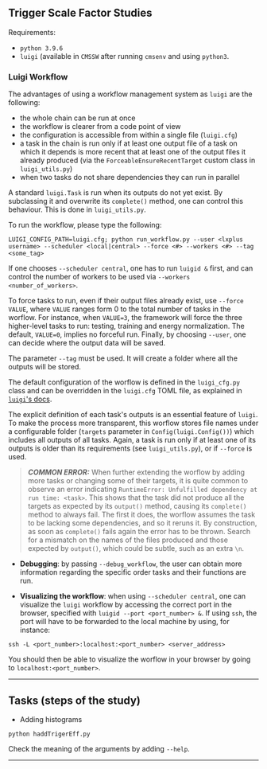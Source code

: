 ## Trigger Scale Factor Studies

Requirements:

- ```python 3.9.6```
- ```luigi``` (available in ```CMSSW``` after running ```cmsenv``` and using ```python3```.


### Luigi Workflow

The advantages of using a workflow management system as ```luigi``` are the following:

- the whole chain can be run at once
- the workflow is clearer from a code point of view
- the configuration is accessible from within a single file (```luigi.cfg```)
- a task in the chain is run only if at least one output file of a task on which it depends is more recent that at least one of the output files it already produced (via the ```ForceableEnsureRecentTarget``` custom class in ```luigi_utils.py```)
- when two tasks do not share dependencies they can run in parallel

A standard ```luigi.Task``` is run when its outputs do not yet exist. By subclassing it and overwrite its ```complete()``` method, one can control this behaviour. This is done in ```luigi_utils.py```.

To run the workflow, please type the following:

```shell
LUIGI_CONFIG_PATH=luigi.cfg; python run_workflow.py --user <lxplus username> --scheduler <local|central> --force <#> --workers <#> --tag <some_tag>
```

If one chooses ```--scheduler central```, one has to run ```luigid &``` first, and can control the number of workers to be used via ```--workers <number_of_workers>```. 

To force tasks to run, even if their output files already exist, use ```--force VALUE```, where ```VALUE``` ranges form 0 to the total number of tasks in the worflow. For instance, when ```VALUE=3```, the framework will force the three higher-level tasks to run: testing, training and energy normalization. The default, ```VALUE=0```, implies no forceful run. Finally, by choosing ```--user```, one can decide where the output data will be saved.

The parameter ```--tag``` must be used. It will create a folder where all the outputs will be stored.

The default configuration of the worflow is defined in the ```luigi_cfg.py``` class and can be overridden in the ```luigi.cfg``` TOML file, as explained in [```luigi```'s docs](https://luigi.readthedocs.io/en/stable/configuration.html).

The explicit definition of each task's outputs is an essential feature of ```luigi```. To make the process more transparent, this worflow stores file names under a configurable folder (```targets``` parameter in ```Config(luigi.Config())```) which includes all outputs of all tasks. Again, a task is run only if at least one of its outputs is older than its requirements (see ```luigi_utils.py```), or if ```--force``` is used.

> **_COMMON ERROR:_** When further extending the worflow by adding more tasks or changing some of their targets, it is quite common to observe an error indicating ```RuntimeError: Unfulfilled dependency at run time: <task>```. This shows that the task did not produce all the targets as expected by its ```output()``` method, causing its ```complete()``` method to always fail. The first it does, the worflow assumes the task to be lacking some dependencies, and so it reruns it. By construction, as soon as ```complete()``` fails again the error has to be thrown. Search for a mismatch on the names of the files produced and those expected by ```output()```, which could be subtle, such as an extra ```\n```. 

- **Debugging**: by passing ```--debug_workflow```, the user can obtain more information regarding the specific order tasks and their functions are run.

- **Visualizing the workflow**: when using ```--scheduler central```, one can visualize the ```luigi``` workflow by accessing the correct port in the browser, specified with ```luigid --port <port_number> &```. If using ```ssh```, the port will have to be forwarded to the local machine by using, for instance:

```shell
ssh -L <port_number>:localhost:<port_number> <server_address>
```

You should then be able to visualize the worflow in your browser by going to ```localhost:<port_number>```.

------------------------------------

## Tasks (steps of the study)

- Adding histograms

```shell
python haddTrigerEff.py
```

Check the meaning of the arguments by adding ```--help```.

-------------------------------------